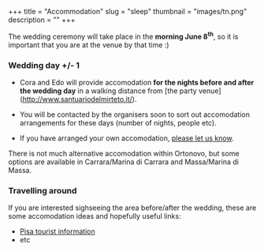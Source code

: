 +++
title = "Accommodation"
slug = "sleep"
thumbnail = "images/tn.png"
description = ""
+++

The wedding ceremony will take place in the **morning June 8<sup>th</sup>**, so it is important that you are at the venue by that time :)

### Wedding day +/- 1

* Cora and Edo will provide accomodation **for the nights before and after the wedding day** in a walking distance from [the party venue] (http://www.santuariodelmirteto.it/).

* You will be contacted by the organisers soon to sort out accomodation arrangements for these days (number of nights, people etc).

* If you have arranged your own accomodation, [please let us know](mailto:caviranipots@gmail.com).

There is not much alternative accomodation within Ortonovo, but some options are available in Carrara/Marina di Carrara and Massa/Marina di Massa.

### Travelling around

If you are interested sighseeing the area before/after the wedding, these are some accomodation ideas and hopefully useful links:

* [Pisa tourist information](https://pisaitaly.ca/)
* etc
